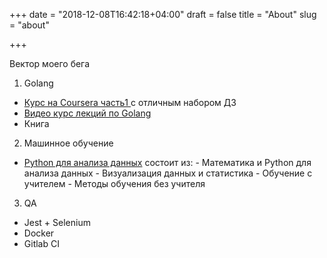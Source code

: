 +++
date = "2018-12-08T16:42:18+04:00"
draft = false
title = "About"
slug = "about"

+++

Вектор моего бега

1. Golang 
  - [Курс на Coursera часть1 ](https://www.coursera.org/learn/golang-webservices-1) с отличным набором ДЗ
  - [Видео курс лекций по Golang](https://www.youtube.com/playlist?list=PLrCZzMib1e9q-X5V9pTM6J0AemRWseM7I)
  - Книга

2. Машинное обучение
  - [Python для анализа данных](https://www.coursera.org/learn/python-for-data-science) состоит из:
        - Математика и Python для анализа данных
        - Визуализация данных и статистика
        - Обучение с учителем
        - Методы обучения без учителя

3. QA
  - Jest + Selenium
  - Docker         
  - Gitlab CI



